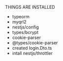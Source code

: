 THINGS ARE INSTALLED
* typeorm
* myqrl2
* nestjs/config
* types/bcrypt
* cookie-parser
* @types/cookie-parser
* created login.Dto.ts
* intall nestjs/throttler




